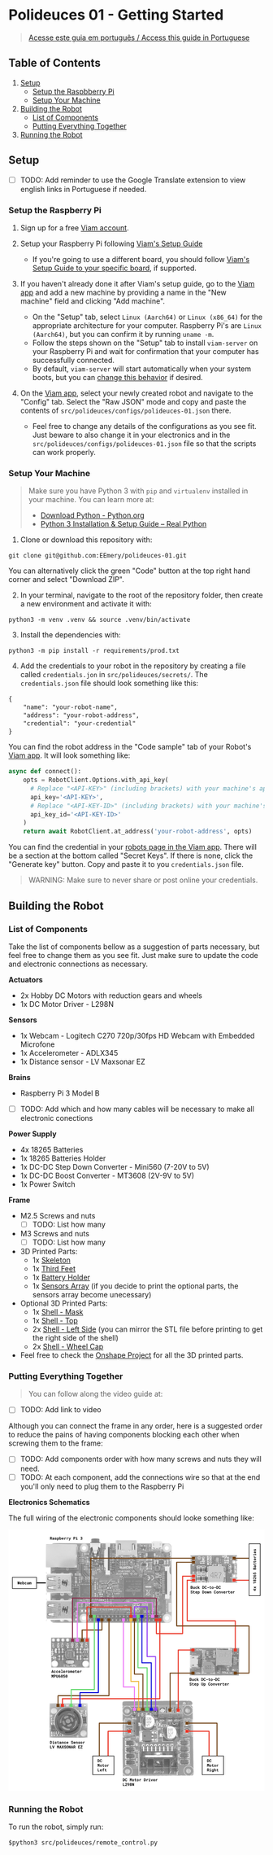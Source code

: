 # Polideuces 01 - Getting Started

>[Acesse este guia em português / Access this guide in Portuguese](/docs/pt-1-comecando.md)

## Table of Contents

1. [Setup](#setup)
	- [Setup the Raspbberry Pi](#setup-the-raspberry-pi)
	- [Setup Your Machine](#setup-your-machine)
2. [Building the Robot](#building-the-robot)
	- [List of Components](#list-of-components)
	- [Putting Everything Together](#putting-everything-together)
3. [Running the Robot](#running-the-robot)

## Setup

- [ ] TODO: Add reminder to use the Google Translate extension to view english links in Portuguese if needed.

### Setup the Raspberry Pi

1. Sign up for a free [Viam account](https://www.viam.com/).

2. Setup your Raspberry Pi following [Viam's Setup Guide](https://docs.viam.com/get-started/installation/prepare/rpi-setup/)
	- If you're going to use a different board, you should follow [Viam's Setup Guide to your specific board](https://docs.viam.com/), if supported.

3. If you haven't already done it after Viam's setup guide, go to the [Viam app](https://app.viam.com/) and add a new machine by providing a name in the "New machine" field and clicking "Add machine".
	- On the "Setup" tab, select `Linux (Aarch64)` or `Linux (x86_64)` for the appropriate architecture for your computer. Raspberry Pi's are `Linux (Aarch64)`, but you can confirm it by running `uname -m`.
	- Follow the steps shown on the "Setup" tab to install `viam-server` on your Raspberry Pi and wait for confirmation that your computer has successfully connected. 
	- By default, `viam-server` will start automatically when your system boots, but you can [change this behavior](https://docs.viam.com/get-started/installation/manage/) if desired.

4. On the [Viam app](https://app.viam.com/), select your newly created robot and navigate to the "Config" tab. Select the "Raw JSON" mode and copy and paste the contents of `src/polideuces/configs/polideuces-01.json` there.
	- Feel free to change any details of the configurations as you see fit. Just beware to also change it in your electronics and in the `src/polideuces/configs/polideuces-01.json` file so that the scripts can work properly.

### Setup Your Machine

>Make sure you have Python 3 with `pip` and `virtualenv` installed in your machine. You can learn more at:
>- [Download Python - Python.org](https://www.python.org/downloads/)
>- [Python 3 Installation & Setup Guide – Real Python](https://realpython.com/installing-python/)

1. Clone or download this repository with:

```
git clone git@github.com:EEmery/polideuces-01.git
```

You can alternatively click the green "Code" button at the top right hand corner and select "Download ZIP".

2. In your terminal, navigate to the root of the repository folder, then create a new environment and activate it with:

```
python3 -m venv .venv && source .venv/bin/activate
```

3. Install the dependencies with:

```
python3 -m pip install -r requirements/prod.txt
```

4. Add the credentials to your robot in the repository by creating a file called `credentials.jon` in `src/polideuces/secrets/`. The `credentials.json` file should look something like this:

```
{
    "name": "your-robot-name",
    "address": "your-robot-address",
    "credential": "your-credential"
}
```

You can find the robot address in the "Code sample" tab of your Robot's [Viam app](https://app.viam.com/robots). It will look something like:

```python
async def connect():
    opts = RobotClient.Options.with_api_key(
	  # Replace "<API-KEY>" (including brackets) with your machine's api key
      api_key='<API-KEY>',
	  # Replace "<API-KEY-ID>" (including brackets) with your machine's api key id
      api_key_id='<API-KEY-ID>'
    )
    return await RobotClient.at_address('your-robot-address', opts)
```

You can find the credential in your [robots page in the Viam app](https://app.viam.com/robots). There will be a section at the bottom called "Secret Keys". If there is none, click the "Generate key" button. Copy and paste it to you `credentials.json` file.

>WARNING: Make sure to never share or post online your credentials.

## Building the Robot

### List of Components

Take the list of components bellow as a suggestion of parts necessary, but feel free to change them as you see fit. Just make sure to update the code and electronic connections as necessary.

**Actuators**
- 2x Hobby DC Motors with reduction gears and wheels
- 1x DC Motor Driver - L298N

**Sensors**
- 1x Webcam - Logitech C270 720p/30fps HD Webcam with Embedded Microfone
- 1x Accelerometer - ADLX345
- 1x Distance sensor - LV Maxsonar EZ

**Brains**
- Raspberry Pi 3 Model B
- [ ] TODO: Add which and how many cables will be necessary to make all electronic conections

**Power Supply**
- 4x 18265 Batteries
- 1x 18265 Batteries Holder
- 1x DC-DC Step Down Converter - Mini560 (7-20V to 5V)
- 1x DC-DC Boost Converter - MT3608 (2V-9V to 5V)
- 1x Power Switch

**Frame**
- M2.5 Screws and nuts
	- [ ] TODO: List how many
- M3 Screws and nuts
	- [ ] TODO: List how many
- 3D Printed Parts:
    - 1x [Skeleton](/models/Skeleton.stl)
    - 1x [Third Feet](/models/Third%20feet.stl)
    - 1x [Battery Holder](/models/Battery%20Holder.stl)
    - 1x [Sensors Array](/models/Sensors%20Array.stl) (if you decide to print the optional parts, the sensors array become unecessary)
- Optional 3D Printed Parts:
    - 1x [Shell - Mask](/models/Shell%20-%20Mask.stl)
    - 1x [Shell - Top](/models/Shell%20-%20Top.stl)
    - 2x [Shell - Left Side](/models/Shell%20-%20Left%20Side.stl) (you can mirror the STL file before printing to get the right side of the shell)
    - 2x [Shell - Wheel Cap](/models/Shell%20-%20Wheel%20Cap.stl)
- Feel free to check the [Onshape Project](https://cad.onshape.com/documents/57eca4cfdd989f9be606e886/w/89188582492a65a69131f629/e/66d103aafa7007a6db980672?renderMode=0&uiState=659c2bd2daef495b2a084473) for all the 3D printed parts.

### Putting Everything Together

>You can follow along the video guide at:
- [ ] TODO: Add link to video

Although you can connect the frame in any order, here is a suggested order to reduce the pains of having components blocking each other when screwing them to the frame:
- [ ] TODO: Add components order with how many screws and nuts they will need.
- [ ] TODO: At each component, add the connections wire so that at the end you'll only need to plug them to the Raspberry Pi

**Electronics Schematics**

The full wiring of the electronic components should looke something like:

![electronic-schematics](/docs/images/electronics-schematic.png)

### Running the Robot

To run the robot, simply run:

```
$python3 src/polideuces/remote_control.py
```
